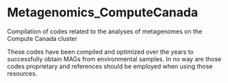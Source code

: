 # Metagenomics_ComputeCanada
Compilation of codes related to the analyses of metagenomes on the Compute Canada cluster

These codes have been compiled and optimized over the years to successfully obtain MAGs from environmental samples. In no way are those codes proprietary and references should be employed when using those resources. 
